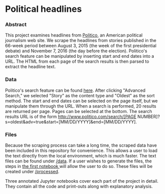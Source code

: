 # Political headlines

### Abstract

This project examines headlines from [Politico](http://www.politico.com), an American political journalism web site. We scrape the headlines from stories published in the 66-week period between August 3, 2015 (the week of the first presidential debate) and November 7, 2016 (the day before the election). Politico's search feature can be manipulated by inserting start and end dates into a URL. The HTML from each page of the search results is then parsed to extract the headline text.

### Data

Politico's search feature can be found [here](http://www.politico.com/search?q=). After clicking "Advanced Search," we selected "Story" as the content type and "Oldest" as the sort method. The start and end dates can be selected on the page itself, but we manipulate them through the URL. When a search is performed, 20 results are returned per page. Pages can be selected at the bottom. The search results URL is of the form http://www.politico.com/search/[PAGE NUMBER]?s=oldest&adv=true&start=[MM/DD/YYYY]&end=[MM/DD/YYYY].

### Files

Because the scraping process can take a long time, the scraped data have been included in this repository for convenience. This allows a user to load the text directly from the local environment, which is much faster. The text files can be found under [/data](/data). If a user wishes to generate the files, the steps in [the first notebook ](/1_Data_scraping_and_parsing.ipynb) will allow the user to do so. These files will be created under [/processed](/processed).

Three annotated Jupyter notebooks cover each part of the project in detail. They contain all the code and print-outs along with explanatory analysis.